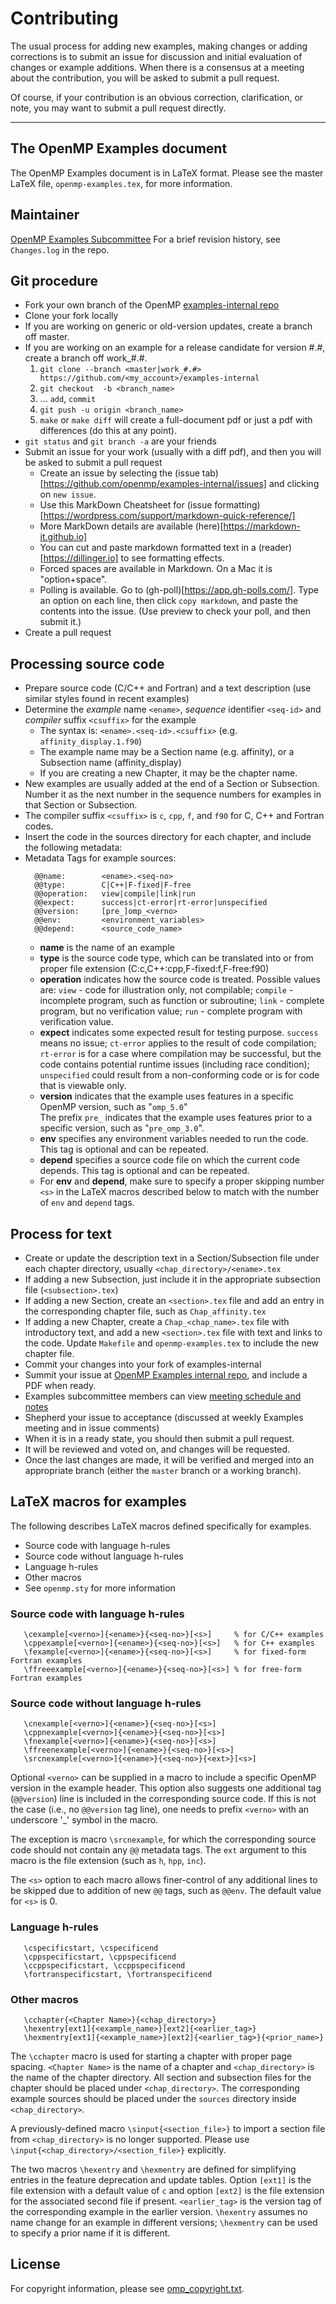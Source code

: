 # Contributing

The usual process for adding new examples, making changes or adding corrections 
is to submit an issue for discussion and initial evaluation of changes or example additions. 
When there is a consensus at a meeting about the contribution, 
you will be asked to submit a pull request.

Of course, if your contribution is an obvious correction, clarification, or note, you
may want to submit a pull request directly.

-----------------------------------------------------------

## The OpenMP Examples document

The OpenMP Examples document is in LaTeX format.
Please see the master LaTeX file, `openmp-examples.tex`, for more information.

## Maintainer

[OpenMP Examples Subcommittee](http://twiki.openmp.org/twiki/bin/view/OpenMPLang/OpenMPExamplesSubCommittee)
For a brief revision history, see `Changes.log` in the repo.

## Git procedure

 * Fork your own branch of the OpenMP [examples-internal repo](https:/github.com/openmp/examples-internal)
 * Clone your fork locally
 * If you are working on generic or old-version updates, create a branch off master.
 * If you are working on an example for a release candidate for version #.#, create a branch off work_#.#.
   1) `git clone --branch <master|work_#.#> https://github.com/<my_account>/examples-internal`
   2) `git checkout  -b <branch_name>`
   3) ...  `add`, `commit`
   4) `git push -u origin <branch_name>`
   5) `make` or `make diff` will create a full-document pdf or just a pdf with differences (do this at any point).
 * `git status` and `git branch -a` are your friends
 * Submit an issue for your work (usually with a diff pdf), and then you will be asked to submit a pull request
   * Create an issue by selecting the (issue tab)[https://github.com/openmp/examples-internal/issues] and clicking on `new issue`.
   * Use this MarkDown Cheatsheet for (issue formatting)[https://wordpress.com/support/markdown-quick-reference/]
   * More MarkDown details are available (here)[https://markdown-it.github.io]
   * You can cut and paste markdown formatted text in a (reader)[https://dillinger.io] to see formatting effects.
   * Forced spaces are available in Markdown.  On a Mac it is "option+space".
   * Polling is available.  Go to (gh-poll)[https://app.gh-polls.com/].  Type an option on each line, then click `copy markdown`, and paste the contents into the issue.  (Use preview to check your poll, and then submit it.)
 * Create a pull request


## Processing source code

   * Prepare source code (C/C++ and Fortran) and a text description (use similar styles found in recent examples)
   * Determine the *example* name `<ename>`, *sequence* identifier `<seq-id>` and *compiler* suffix `<csuffix>` for the example
      * The syntax is:   `<ename>.<seq-id>.<csuffix>`   (e.g. `affinity_display.1.f90`)
      * The example name may be a Section name (e.g. affinity), or a Subsection name (affinity_display)
      * If you are creating a new Chapter, it may be the chapter name.
   * New examples are usually added at the end of a Section or Subsection. Number it as the next number in the sequence numbers for examples in that Section or Subsection.
   * The compiler suffix `<csuffix>` is `c`, `cpp`, `f`, and `f90` for C, C++ and Fortran codes.
   * Insert the code in the sources directory for each chapter, and include the following metadata:
   * Metadata Tags for example sources:
     ```
       @@name:        <ename>.<seq-no>
       @@type:        C|C++|F-fixed|F-free
       @@operation:   view|compile|link|run
       @@expect:      success|ct-error|rt-error|unspecified
       @@version:     [pre_]omp_<verno>
       @@env:         <environment_variables>
       @@depend:      <source_code_name>
     ```
      * **name**
       is the name of an example
      * **type**
       is the source code type, which can be translated into or from proper file extension (C:c,C++:cpp,F-fixed:f,F-free:f90)
      * **operation**
       indicates how the source code is treated. Possible values are:
   `view`     - code for illustration only, not compilable;
   `compile`  - incomplete program, such as function or subroutine;
   `link`     - complete program, but no verification value;
   `run`      - complete program with verification value.
      * **expect**
       indicates some expected result for testing purpose. 
   `success` means no issue;
   `ct-error` applies to the result of code compilation;
   `rt-error` is for a case where compilation may be successful, but the code
       contains potential runtime issues (including race condition); 
   `unspecified` could result from a non-conforming code or is for code
       that is viewable only.
      * **version**
       indicates that the example uses features in a specific OpenMP version, such as "`omp_5.0`"  
       The prefix `pre_` indicates that the example uses features prior to a specific version, such as "`pre_omp_3.0`".
      * **env**
       specifies any environment variables needed to run the code.
       This tag is optional and can be repeated.
      * **depend**
       specifies a source code file on which the current code depends.
       This tag is optional and can be repeated.
      * For **env** and **depend**, make sure to specify
       a proper skipping number `<s>` in the LaTeX macros described below
       to match with the number of `env` and `depend` tags.


## Process for text
   * Create or update the description text in a Section/Subsection file under each chapter directory, usually `<chap_directory>/<ename>.tex`
   * If adding a new Subsection, just include it in the appropriate subsection file (`<subsection>.tex`)
   * If adding a new Section, create an `<section>.tex` file and add an entry in the corresponding chapter file, such as `Chap_affinity.tex`
   * If adding a new Chapter, create a `Chap_<chap_name>.tex` file with introductory text, and add a new `<section>.tex` file with text and links to the code. Update `Makefile` and `openmp-examples.tex` to include the new chapter file.
   * Commit your changes into your fork of examples-internal
   * Summit your issue at [OpenMP Examples internal repo]( https://github.com/openmp/examples-internal/issues), and include a PDF when ready.
   * Examples subcommittee members can view [meeting schedule and notes](http://twiki.openmp.org/twiki/bin/view/OpenMPLang/ExamplesSchedules)
   * Shepherd your issue to acceptance (discussed at weekly Examples meeting and in issue comments)
   * When it is in a ready state, you should then submit a pull request.
   * It will be reviewed and voted on, and changes will be requested.
   * Once the last changes are made, it will be verified and merged into an appropriate branch (either the `master` branch or a working branch).




## LaTeX macros for examples

The following describes LaTeX macros defined specifically for examples.
* Source code with language h-rules
* Source code without language h-rules
* Language h-rules
* Other macros
* See `openmp.sty` for more information

### Source code with language h-rules
```
   \cexample[<verno>]{<ename>}{<seq-no>}[<s>]     % for C/C++ examples
   \cppexample[<verno>]{<ename>}{<seq-no>}[<s>]   % for C++ examples
   \fexample[<verno>]{<ename>}{<seq-no>}[<s>]     % for fixed-form Fortran examples
   \ffreeexample[<verno>]{<ename>}{<seq-no>}[<s>] % for free-form Fortran examples
```

### Source code without language h-rules
```
   \cnexample[<verno>]{<ename>}{<seq-no>}[<s>]
   \cppnexample[<verno>]{<ename>}{<seq-no>}[<s>]
   \fnexample[<verno>]{<ename>}{<seq-no>}[<s>]
   \ffreenexample[<verno>]{<ename>}{<seq-no>}[<s>]
   \srcnexample[<verno>]{<ename>}{<seq-no>}{<ext>}[<s>]
```

   Optional `<verno>` can be supplied in a macro to include a specific OpenMP
   version in the example header.  This option also suggests one additional
   tag (`@@version`) line is included in the corresponding source code. 
   If this is not the case (i.e., no `@@version` tag line), one needs to 
   prefix `<verno>` with an underscore '\_' symbol in the macro.

   The exception is macro `\srcnexample`, for which the corresponding
   source code should not contain any `@@` metadata tags. The `ext` argument
   to this macro is the file extension (such as `h`, `hpp`, `inc`).

   The `<s>` option to each macro allows finer-control of any additional lines
   to be skipped due to addition of new `@@` tags, such as `@@env`.
   The default value for `<s>` is 0.

### Language h-rules
```
   \cspecificstart, \cspecificend
   \cppspecificstart, \cppspecificend
   \ccppspecificstart, \ccppspecificend
   \fortranspecificstart, \fortranspecificend
```

### Other macros
```
   \cchapter{<Chapter Name>}{<chap_directory>}
   \hexentry[ext1]{<example_name>}[ext2]{<earlier_tag>}
   \hexmentry[ext1]{<example_name>}[ext2]{<earlier_tag>}{<prior_name>}
```

The `\cchapter` macro is used for starting a chapter with proper page spacing.
`<Chapter Name>` is the name of a chapter and `<chap_directory>` is the name 
of the chapter directory.  All section and subsection files for the chapter 
should be placed under `<chap_directory>`. The corresponding example sources 
should be placed under the `sources` directory inside `<chap_directory>`.

A previously-defined macro `\sinput{<section_file>}` to import a section
file from `<chap_directory>` is no longer supported.  Please use
`\input{<chap_directory>/<section_file>}` explicitly.

The two macros `\hexentry` and `\hexmentry` are defined for simplifying
entries in the feature deprecation and update tables. Option `[ext1]` is
the file extension with a default value of `c` and option `[ext2]` is 
the file extension for the associated second file if present.
`<earlier_tag>` is the version tag of the corresponding example
in the earlier version. `\hexentry` assumes no name change for an example
in different versions; `\hexmentry` can be used to specify a prior name
if it is different.

## License

For copyright information, please see [omp_copyright.txt](omp_copyright.txt).
